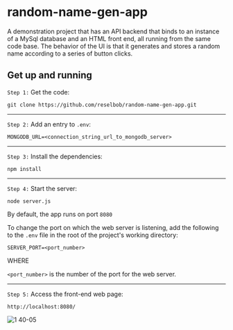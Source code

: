 # random-name-gen-app
A demonstration project that has an API backend that binds to an instance of a MySql database and an HTML front end, all running from the same code base. The behavior of the UI is that it generates and stores a random name according to a series of button clicks.


## Get up and running

`Step 1:` Get the code:

`git clone https://github.com/reselbob/random-name-gen-app.git`

---

`Step 2:` Add an entry to `.env`:

`MONGODB_URL=<connection_string_url_to_mongodb_server>`

---

`Step 3:` Install the dependencies:

`npm install`

---

`Step 4:` Start the server:

`node server.js`

By default, the app runs on port `8080`

To change the port on which the web server is listening, add the following to the `.env` file in the root of the project's working directory:

`SERVER_PORT=<port_number>`

WHERE

`<port_number>` is the number of the port for the web server.

---

`Step 5:` Access the front-end web page:

`http://localhost:8080/`

![1 40-05](https://user-images.githubusercontent.com/1110569/192336149-68a1e69d-9689-477d-9047-8e3899b933c3.png)
